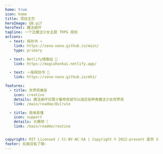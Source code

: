 ```yaml
---
home: true
icon: home
title: 项目主页
heroImage: QB.gif
heroText: 魔法崩坏
tagline: 一个泛魔法少女主题 TRPG 规则
actions:
  - text: 规则书 ⭐
    link: https://sena-nana.github.io/main/
    type: primary

  - text: Netlify镜像站 💠
    link: https://magiahonkai.netlify.app/

  - text: 一版规则书 💠
    link: https://sena-nana.github.io/mh1/

features:
  - title: 世界观兼容
    icon: creative
    details: 魔法崩坏仅需少量修改就可以适应各种类魔法少女世界观
    link: /main/readme/DLCrule

  - title: 简单易懂
    icon: support
    details: 大概吧（
    link: /main/readme/routine


copyright: MIT Licensed / CC-BY-NC-SA | Copyright © 2022-present 星奈 Sena
footer: 后面没有了哦~
---
```


